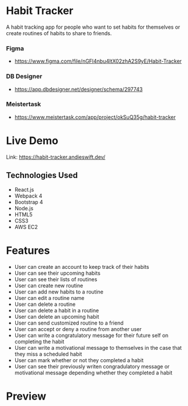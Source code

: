 # Habit Tracker
A habit tracking app for people who want to set habits for themselves or create routines of habits to share to friends.

### Figma
- https://www.figma.com/file/nGFl4nbu4ItX02zhA2S9yE/Habit-Tracker

### DB Designer
- https://app.dbdesigner.net/designer/schema/297743

### Meistertask
- https://www.meistertask.com/app/project/okSuQ35g/habit-tracker

# Live Demo
Link: https://habit-tracker.andieswift.dev/

## Technologies Used
- React.js
- Webpack 4
- Bootstrap 4
- Node.js
- HTML5
- CSS3
- AWS EC2

# Features
- User can create an account to keep track of their habits
- User can see their upcoming habits
- User can see their lists of routines
- User can create new routine
- User can add new habits to a routine
- User can edit a routine name
- User can delete a routine
- User can delete a habit in a routine
- User can delete an upcoming habit
- User can send customized routine to a friend
- User can accept or deny a routine from another user
- User can write a congratulatory message for their future self on completing the habit
- User can write a motivational message to themselves in the case that they miss a scheduled habit
- User can mark whether or not they completed a habit
- User can see their previously writen congradulatory message or motivational message depending whether they completed a habit

# Preview
